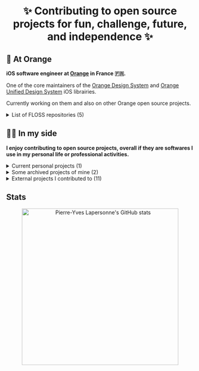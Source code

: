 <h1 align="center" style="font-weight: bold;">
✨ Contributing to open source projects for fun, challenge, future, and independence ✨
</h1>

## 🍊 At Orange

**iOS software engineer at [Orange](https://orange.com) in France 🇫🇷.**

One of the core maintainers of the [Orange Design System](https://github.com/Orange-OpenSource/ods-ios) and [Orange Unified Design System](https://github.com/Orange-OpenSource/ouds-ios) iOS librairies.

Currently working on them and also on other Orange open source projects.

<details>
  <summary>List of FLOSS repositories (5)</summary>
  
  - [OUDS iOS](https://github.com/Orange-OpenSource/ouds-ios)
  - [ODS iOS](https://github.com/Orange-OpenSource/ods-ios)
  - [ITS client](https://github.com/Orange-OpenSource/its-client)
  - [floss-toolbox](https://github.com/Orange-OpenSource/floss-toolbox)
  - [a11y-guidelines](https://github.com/Orange-OpenSource/a11y-guidelines)
</details>

## 🧑‍💻 In my side

**I enjoy contributing to open source projects, overall if they are softwares I use in my personal life or professional activities.**

<details>
  <summary>Current personal projects (1)</summary>
  
  - [Tips'n'tools](https://github.com/pylapp/Tips-tools)
</details>

<details>
  <summary>Some archived projects of mine (2)</summary>
  
  - [tapsterbot](https://github.com/pylapp/tapsterbot)
  - [Smooth Clicker](https://github.com/pylapp/SmoothClicker)
</details>

<details>
  <summary>External projects I contributed to (11)</summary>
  
  - [Impressia](https://github.com/Impressia/Impressia)
  - [Ice Cubes](https://github.com/Dimillian/IceCubesApp)
  - [OsmAnd iOS](https://github.com/osmandapp/OsmAnd-iOS)
  - [Strongbox](https://github.com/strongbox-password-safe/Strongbox)
  - [Monal](https://github.com/monal-im/Monal)
  - [Tella iOS](https://github.com/Horizontal-org/Tella-iOS)
  - [open source events](https://github.com/Everything-Open-Source/open-source-events)
  - [developers conferences agenda](https://github.com/scraly/developers-conferences-agenda)
  - [Vite ma dose](https://github.com/CovidTrackerFr/vitemadose-ios)
  - [Nearby Weather](https://github.com/erikmartens/nearbyweather-legacy)
  - [Baah Box](https://github.com/Orange-OpenSource/BaahBox-Android)
</details>

## Stats

<!-- Should be self hosted, bad performances and glitches -->
<!--
<p align="center">
  <a href="https://streak-stats.demolab.com?user=pylapp&theme=midnight-purple"><img src="https://streak-stats.demolab.com?user=pylapp&theme=midnight-purple" alt="GitHub Streak" /></a>
</p>-->

<p align="center">
  <a href="https://github-readme-stats.vercel.app/api?username=pylapp&show=reviews,discussions_started,prs_merged,prs_merged_percentage&show_icons=true&theme=midnight-purple">
    <img src="https://github-readme-stats.vercel.app/api?username=pylapp&show=reviews,discussions_started,prs_merged,prs_merged_percentage&show_icons=true&theme=midnight-purple" alt="Pierre-Yves Lapersonne's GitHub stats" width="420px">
  </a>
</p>
